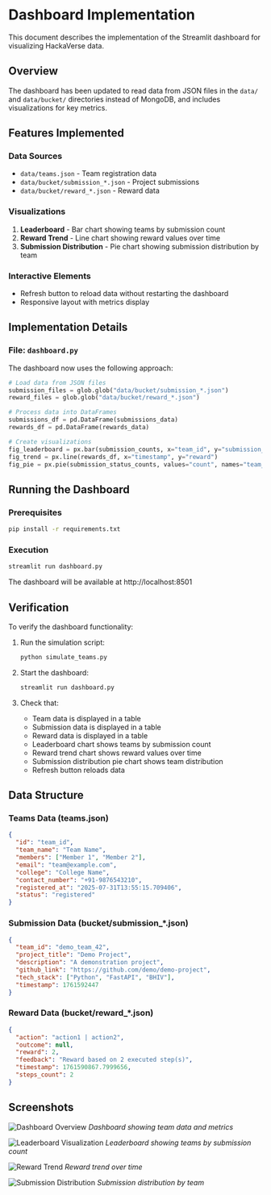 # Dashboard Implementation

This document describes the implementation of the Streamlit dashboard for visualizing HackaVerse data.

## Overview

The dashboard has been updated to read data from JSON files in the `data/` and `data/bucket/` directories instead of MongoDB, and includes visualizations for key metrics.

## Features Implemented

### Data Sources
- `data/teams.json` - Team registration data
- `data/bucket/submission_*.json` - Project submissions
- `data/bucket/reward_*.json` - Reward data

### Visualizations
1. **Leaderboard** - Bar chart showing teams by submission count
2. **Reward Trend** - Line chart showing reward values over time
3. **Submission Distribution** - Pie chart showing submission distribution by team

### Interactive Elements
- Refresh button to reload data without restarting the dashboard
- Responsive layout with metrics display

## Implementation Details

### File: `dashboard.py`

The dashboard now uses the following approach:

```python
# Load data from JSON files
submission_files = glob.glob("data/bucket/submission_*.json")
reward_files = glob.glob("data/bucket/reward_*.json")

# Process data into DataFrames
submissions_df = pd.DataFrame(submissions_data)
rewards_df = pd.DataFrame(rewards_data)

# Create visualizations
fig_leaderboard = px.bar(submission_counts, x="team_id", y="submission_count")
fig_trend = px.line(rewards_df, x="timestamp", y="reward")
fig_pie = px.pie(submission_status_counts, values="count", names="team_id")
```

## Running the Dashboard

### Prerequisites
```bash
pip install -r requirements.txt
```

### Execution
```bash
streamlit run dashboard.py
```

The dashboard will be available at http://localhost:8501

## Verification

To verify the dashboard functionality:

1. Run the simulation script:
   ```bash
   python simulate_teams.py
   ```

2. Start the dashboard:
   ```bash
   streamlit run dashboard.py
   ```

3. Check that:
   - Team data is displayed in a table
   - Submission data is displayed in a table
   - Reward data is displayed in a table
   - Leaderboard chart shows teams by submission count
   - Reward trend chart shows reward values over time
   - Submission distribution pie chart shows team distribution
   - Refresh button reloads data

## Data Structure

### Teams Data (teams.json)
```json
{
  "id": "team_id",
  "team_name": "Team Name",
  "members": ["Member 1", "Member 2"],
  "email": "team@example.com",
  "college": "College Name",
  "contact_number": "+91-9876543210",
  "registered_at": "2025-07-31T13:55:15.709406",
  "status": "registered"
}
```

### Submission Data (bucket/submission_*.json)
```json
{
  "team_id": "demo_team_42",
  "project_title": "Demo Project",
  "description": "A demonstration project",
  "github_link": "https://github.com/demo/demo-project",
  "tech_stack": ["Python", "FastAPI", "BHIV"],
  "timestamp": 1761592447
}
```

### Reward Data (bucket/reward_*.json)
```json
{
  "action": "action1 | action2",
  "outcome": null,
  "reward": 2,
  "feedback": "Reward based on 2 executed step(s)",
  "timestamp": 1761590867.7999656,
  "steps_count": 2
}
```

## Screenshots

![Dashboard Overview](dashboard_overview.png)
*Dashboard showing team data and metrics*

![Leaderboard Visualization](dashboard_leaderboard.png)
*Leaderboard showing teams by submission count*

![Reward Trend](dashboard_trend.png)
*Reward trend over time*

![Submission Distribution](dashboard_pie.png)
*Submission distribution by team*